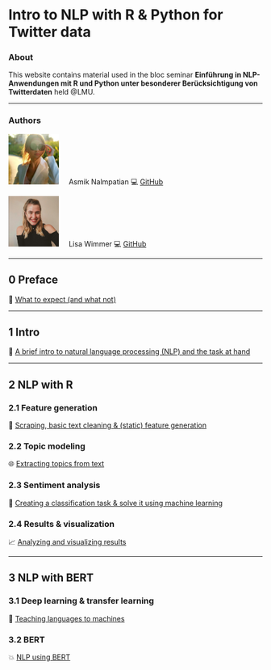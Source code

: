 # Intro to NLP with R & Python for Twitter data
### About

This website contains material used in the bloc seminar **Einführung in NLP-Anwendungen mit R und Python unter besonderer Berücksichtigung von Twitterdaten** held @LMU.

***

### Authors

<img src="figures/bild_asmik.jfif" width="100" height="100"> &nbsp; &nbsp; Asmik Nalmpatian 💻 [GitHub](https://github.com/asmiknalmpatian)

<img src="figures/bild_lisa.PNG" width="100" height="100"> &nbsp; &nbsp; Lisa Wimmer 💻 [GitHub](https://github.com/lisa-wm)

***

## **0 Preface**
<!-- [Contents](pages/0_preface.html) -->
🧭 [What to expect (and what not)](pages/0_preface.html)

***

## **1 Intro**
💬 [A brief intro to natural language processing (NLP) and the task at hand](pages/1_intro.hml)

***

## **2 NLP with R**
### **2.1 Feature generation**
💼 [Scraping, basic text cleaning & (static) feature generation](pages/template.html)

### **2.2 Topic modeling**
🌐 [Extracting topics from text](pages/template.html)

### **2.3 Sentiment analysis**
🚀 [Creating a classification task & solve it using machine learning](pages/template.html)

### **2.4 Results & visualization**
📈 [Analyzing and visualizing results](pages/template.html)

***

## **3 NLP with BERT**
### **3.1 Deep learning & transfer learning**
🧠 [Teaching languages to machines](pages/template.html)

### **3.2 BERT**
💥 [NLP using BERT](pages/template.html)

